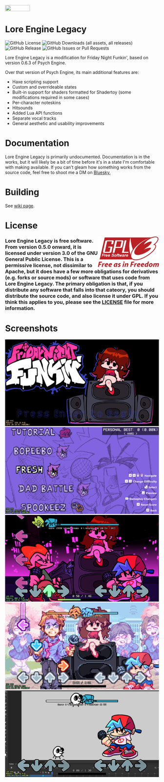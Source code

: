 <img src="https://user-images.githubusercontent.com/35895538/184577297-98b08bcc-3144-45a7-b33f-64a11dc3c652.png" width="40%" height="40%"/> 

# Lore Engine Legacy
![GitHub License](https://img.shields.io/github/license/dotevie/lore-engine-legacy?style=for-the-badge) ![GitHub Downloads (all assets, all releases)](https://img.shields.io/github/downloads/dotevie/lore-engine-legacy/total?label=GitHub%20Downloads&style=for-the-badge) ![GitHub Release](https://img.shields.io/github/v/release/dotevie/lore-engine-legacy?style=for-the-badge) ![GitHub Issues or Pull Requests](https://img.shields.io/github/issues/dotevie/lore-engine-legacy?style=for-the-badge)

Lore Engine Legacy is a modification for Friday Night Funkin', based on version 0.6.3 of Psych Engine.

Over that version of Psych Engine, its main additional features are:

- Haxe scripting support
- Custom and overrideable states
- Built-in support for shaders formatted for Shadertoy (some modifications required in some cases)
- Per-character noteskins
- Hitsounds
- Added Lua API functions
- Separate vocal tracks
- General aesthetic and usability improvements

# Documentation
Lore Engine Legacy is primarily undocumented. Documentation is in the works, but it will likely be a bit of time before it's in a state I'm comfortable with making available. If you can't gleam how something works from the source code, feel free to shoot me a DM on [Bluesky](https://bsky.app/profile/dotevie.com),

# Building
See [wiki page](https://github.com/dotevie/lore-engine-legacy/wiki/How-to-compile-Lore-Engine).

# License
<a href="https://www.gnu.org/licenses/gpl-3.0.en.html"><img src=".github/images/gpl.png" alt="GPL License Logo" align="right" width="200px"> </a>
### Lore Engine Legacy is free software. From version 0.5.0 onward, it is licensed under version 3.0 of the GNU General Public License. This is a permissive license, not dissimilar to Apache, but it does have a few more obligations for derivatives (e.g. forks or source mods) or software that uses code from Lore Engine Legacy. The primary obligation is that, if you distribute any software that falls into that cateory, you should distribute the source code, and also license it under GPL. If you think this applies to you, please see the [LICENSE](LICENSE) file for more information.

# Screenshots
![Lore Engine Legacy Screenshot 1](.github/images/screenshot1.png)
![Lore Engine Legacy Screenshot 2](.github/images/screenshot2.png)
![Lore Engine Legacy Screenshot 3](.github/images/screenshot3.png)
![Lore Engine Legacy Screenshot 4](.github/images/screenshot4.png)
![Lore Engine Legacy Screenshot 5](.github/images/screenshot5.png)